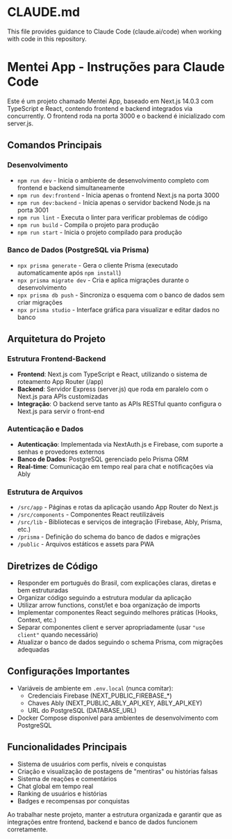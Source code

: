 # CLAUDE.md

This file provides guidance to Claude Code (claude.ai/code) when working with code in this repository.

# Mentei App - Instruções para Claude Code

Este é um projeto chamado Mentei App, baseado em Next.js 14.0.3 com TypeScript e React, contendo frontend e backend integrados via concurrently. O frontend roda na porta 3000 e o backend é inicializado com server.js.

## Comandos Principais

### Desenvolvimento
- `npm run dev` - Inicia o ambiente de desenvolvimento completo com frontend e backend simultaneamente
- `npm run dev:frontend` - Inicia apenas o frontend Next.js na porta 3000
- `npm run dev:backend` - Inicia apenas o servidor backend Node.js na porta 3001
- `npm run lint` - Executa o linter para verificar problemas de código
- `npm run build` - Compila o projeto para produção
- `npm run start` - Inicia o projeto compilado para produção

### Banco de Dados (PostgreSQL via Prisma)
- `npx prisma generate` - Gera o cliente Prisma (executado automaticamente após `npm install`)
- `npx prisma migrate dev` - Cria e aplica migrações durante o desenvolvimento
- `npx prisma db push` - Sincroniza o esquema com o banco de dados sem criar migrações
- `npx prisma studio` - Interface gráfica para visualizar e editar dados no banco

## Arquitetura do Projeto

### Estrutura Frontend-Backend
- **Frontend**: Next.js com TypeScript e React, utilizando o sistema de roteamento App Router (/app)
- **Backend**: Servidor Express (server.js) que roda em paralelo com o Next.js para APIs customizadas
- **Integração**: O backend serve tanto as APIs RESTful quanto configura o Next.js para servir o front-end

### Autenticação e Dados
- **Autenticação**: Implementada via NextAuth.js e Firebase, com suporte a senhas e provedores externos
- **Banco de Dados**: PostgreSQL gerenciado pelo Prisma ORM
- **Real-time**: Comunicação em tempo real para chat e notificações via Ably

### Estrutura de Arquivos
- `/src/app` - Páginas e rotas da aplicação usando App Router do Next.js
- `/src/components` - Componentes React reutilizáveis
- `/src/lib` - Bibliotecas e serviços de integração (Firebase, Ably, Prisma, etc.)
- `/prisma` - Definição do schema do banco de dados e migrações
- `/public` - Arquivos estáticos e assets para PWA

## Diretrizes de Código

- Responder em português do Brasil, com explicações claras, diretas e bem estruturadas
- Organizar código seguindo a estrutura modular da aplicação
- Utilizar arrow functions, const/let e boa organização de imports
- Implementar componentes React seguindo melhores práticas (Hooks, Context, etc.)
- Separar componentes client e server apropriadamente (usar `"use client"` quando necessário)
- Atualizar o banco de dados seguindo o schema Prisma, com migrações adequadas

## Configurações Importantes

- Variáveis de ambiente em `.env.local` (nunca comitar):
  - Credenciais Firebase (NEXT_PUBLIC_FIREBASE_*)
  - Chaves Ably (NEXT_PUBLIC_ABLY_API_KEY, ABLY_API_KEY)
  - URL do PostgreSQL (DATABASE_URL)
- Docker Compose disponível para ambientes de desenvolvimento com PostgreSQL

## Funcionalidades Principais

- Sistema de usuários com perfis, níveis e conquistas
- Criação e visualização de postagens de "mentiras" ou histórias falsas
- Sistema de reações e comentários
- Chat global em tempo real
- Ranking de usuários e histórias
- Badges e recompensas por conquistas

Ao trabalhar neste projeto, manter a estrutura organizada e garantir que as integrações entre frontend, backend e banco de dados funcionem corretamente.